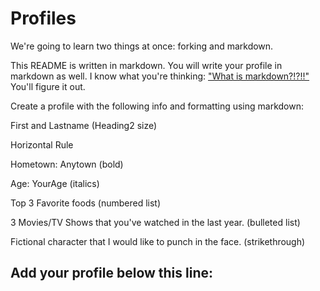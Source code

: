 # Profiles
We're going to learn two things at once: forking and markdown.

This README is written in markdown. You will write your profile in markdown as well. I know what you're thinking: ["What is markdown?!?!!"](http://lmgtfy.com/?q=What+is+markdown%3F) You'll figure it out.

Create a profile with the following info and formatting using markdown:

First and Lastname (Heading2 size)

Horizontal Rule

Hometown: Anytown (bold)

Age: YourAge (italics)

Top 3 Favorite foods (numbered list)

3 Movies/TV Shows that you've watched in the last year. (bulleted list)

Fictional character that I would like to punch in the face. (strikethrough)

Add your profile below this line:
---
